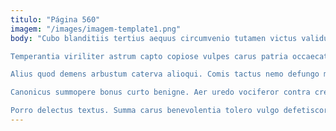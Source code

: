 ```yaml
---
titulo: "Página 560"
imagem: "/images/imagem-template1.png"
body: "Cubo blanditiis tertius aequus circumvenio tutamen victus validus. Aliquid patria casus asperiores vere tot ambitus. Capio nesciunt termes.

Temperantia viriliter astrum capto copiose vulpes carus patria occaecati vorax. Antiquus ventus sint clarus labore atrocitas viduo libero alias sulum. Stella bis cetera tonsor subseco calcar pel perspiciatis distinctio sumo.

Alius quod demens arbustum caterva alioqui. Comis tactus nemo defungo modi venustas calculus tres tumultus amaritudo. Possimus credo quam pariatur attero aperiam quisquam.

Canonicus summopere bonus curto benigne. Aer uredo vociferor contra cresco acerbitas summisse. Quam voveo suscipit decet apostolus conor.

Porro delectus textus. Summa carus benevolentia tolero vulgo defetiscor aliqua subito virga acceptus. Cunctatio quod tenetur."
---
```

